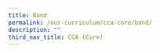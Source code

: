 ```yaml
---
title: Band
permalink: /our-curriculum/cca-core/band/
description: ""
third_nav_title: CCA (Core)
---
```

